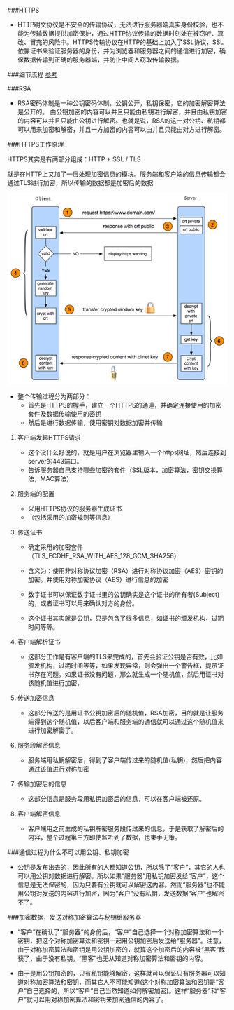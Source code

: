 ###HTTPS
- HTTP明文协议是不安全的传输协议，无法进行服务器端真实身份校验，也不能为传输数据提供加密保护，通过HTTP协议传输的数据时刻处在被窃听、篡改、冒充的风险中。HTTPS传输协议在HTTP的基础上加入了SSL协议，SSL依靠证书来验证服务器的身份，并为浏览器和服务器之间的通信进行加密，确保数据传输到正确的服务器端，并防止中间人窃取传输数据。

###细节流程
[参考](https://blog.csdn.net/xiaopang_yan/article/details/78709574)

###RSA
- RSA密码体制是一种公钥密码体制，公钥公开，私钥保密，它的加密解密算法是公开的。 由公钥加密的内容可以并且只能由私钥进行解密，并且由私钥加密的内容可以并且只能由公钥进行解密。也就是说，RSA的这一对公钥、私钥都可以用来加密和解密，并且一方加密的内容可以由并且只能由对方进行解密。

###HTTPS工作原理

HTTPS其实是有两部分组成：HTTP + SSL / TLS

就是在HTTP上又加了一层处理加密信息的模块。服务端和客户端的信息传输都会通过TLS进行加密，所以传输的数据都是加密后的数据

![](https工作原理.png)

- 整个传输过程分为两部分：
    - 首先是HTTPS的握手，建立一个HTTPS的通道，并确定连接使用的加密套件及数据传输使用的密钥
    - 然后是进行数据传输，使用密钥对数据加密并传输

1. 客户端发起HTTPS请求

    - 这个没什么好说的，就是用户在浏览器里输入一个https网址，然后连接到server的443端口。
    - 告诉服务器自己支持哪些加密的套件（SSL版本，加密算法，密钥交换算法，MAC算法）
    
2. 服务端的配置

    - 采用HTTPS协议的服务器生成证书
    - （包括采用的加密规则等信息）

3. 传送证书

    - 确定采用的加密套件（TLS_ECDHE_RSA_WITH_AES_128_GCM_SHA256）
    - 含义为：使用非对称协议加密（RSA）进行对称协议加密（AES）密钥的加密。并使用对称加密协议（AES）进行信息的加密
    
    - 数字证书可以保证数字证书里的公钥确实是这个证书的所有者(Subject)的，或者证书可以用来确认对方的身份。
    - 这个证书其实就是公钥，只是包含了很多信息，如证书的颁发机构，过期时间等等。

4. 客户端解析证书

    - 这部分工作是有客户端的TLS来完成的，首先会验证公钥是否有效，比如颁发机构，过期时间等等，如果发现异常，则会弹出一个警告框，提示证书存在问题。如果证书没有问题，那么就生成一个随机值，然后用证书对该随机值进行加密，

5. 传送加密信息

    - 这部分传送的是用证书公钥加密后的随机值，RSA加密，目的就是让服务端得到这个随机值，以后客户端和服务端的通信就可以通过这个随机值来进行加密解密了。

6. 服务段解密信息

    - 服务端用私钥解密后，得到了客户端传过来的随机值(私钥)，然后把内容通过该值进行对称加密

7. 传输加密后的信息

    - 这部分信息是服务段用私钥加密后的信息，可以在客户端被还原。

8. 客户端解密信息

    - 客户端用之前生成的私钥解密服务段传过来的信息，于是获取了解密后的内容，整个过程第三方即使监听到了数据，也束手无策。


###通信过程为什么不可以用公钥、私钥加密
- 公钥是发布出去的，因此所有的人都知道公钥，所以除了“客户”，其它的人也可以用公钥对数据进行解密。所以如果“服务器”用私钥加密发给“客户”，这个信息是无法保密的，因为只要有公钥就可以解密这内容。然而“服务器”也不能用公钥对发送的内容进行加密，因为“客户”没有私钥，发送数据“客户”也解密不了。

###加密数据，发送对称加密算法与秘钥给服务器
- “客户”在确认了“服务器”的身份后，“客户”自己选择一个对称加密算法和一个密钥，把这个对称加密算法和密钥一起用公钥加密后发送给“服务器”。注意，由于对称加密算法和密钥是用公钥加密的，就算这个加密后的内容被“黑客”截获了，由于没有私钥，“黑客”也无从知道对称加密算法和密钥的内容。
  
- 由于是用公钥加密的，只有私钥能够解密，这样就可以保证只有服务器可以知道对称加密算法和密钥，而其它人不可能知道(这个对称加密算法和密钥是“客户”自己选择的，所以“客户”自己当然知道如何解密加密)。这样“服务器”和“客户”就可以用对称加密算法和密钥来加密通信的内容了。

